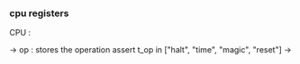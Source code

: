 ### cpu registers

CPU :

-> op : stores the operation     assert t_op in ["halt", "time", "magic", "reset"]
-> 